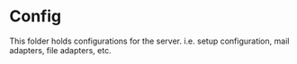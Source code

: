# Config #

This folder holds configurations for the server. i.e. setup configuration, mail
adapters, file adapters, etc.
